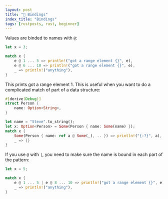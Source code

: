 ```yaml
---
layout: post
title: "📜 Bindings"
index_title: "Bindings"
tags: [rustposts, rust, beginner]
---
```


Values are binded to names with ```@```:

```rust
let x = 3;

match x {
    e @ 1 ... 5 => println!("got a range element {}", e),
    e @ 6 ... 10 => println!("got a range element {}", e),
    _ => println!("anything"),
}
```

This prints got a range element 1. This is useful when you want to do a complicated match of part of a data structure:

```rust
#[derive(Debug)]
struct Person {
    name: Option<String>,
}

let name = "Steve".to_string();
let x: Option<Person> = Some(Person { name: Some(name) });
match x {
    Some(Person { name: ref a @ Some(_), .. }) => println!("{:?}", a),
    _ => {}
}
```

If you use ```@``` with ```|```, you need to make sure the name is bound in each part of the pattern:

```rust
let x = 5;

match x {
    e @ 1 ... 5 | e @ 8 ... 10 => println!("got a range element {}", e),
    _ => println!("anything"),
}
```
